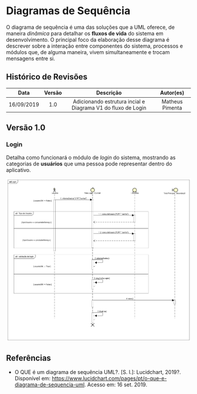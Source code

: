 # Diagramas de Sequência

O diagrama de sequência é uma das soluções que a UML oferece, de maneira *dinâmica* para detalhar os **fluxos de vida** do sistema em desenvolvimento. O principal foco da elaboração desse diagrama é descrever sobre a interação entre componentes do sistema, processos e módulos que, de alguma maneira, vivem simultaneamente e trocam mensagens entre si. 

## Histórico de Revisões
|      Data     | Versão | Descrição                             | Autor(es) |
| :--: | :----: | :-------: | :-------: |
|   16/09/2019  | 1.0     |  Adicionando estrutura incial e Diagrama V1 do fluxo de Login                              |       Matheus Pimenta    |

## Versão 1.0

### Login

Detalha como funcionará o módulo de *login* do sistema, mostrando as categorias de **usuários** que uma pessoa pode representar dentro do aplicativo.

![Sequencia_Login](../../../assets/diagramas_sequencia/Login.png)

## Referências

* O QUE é um diagrama de sequência UML?. [S. l.]: Lucidchart, 2019?. Disponível em: https://www.lucidchart.com/pages/pt/o-que-e-diagrama-de-sequencia-uml. Acesso em: 16 set. 2019.
